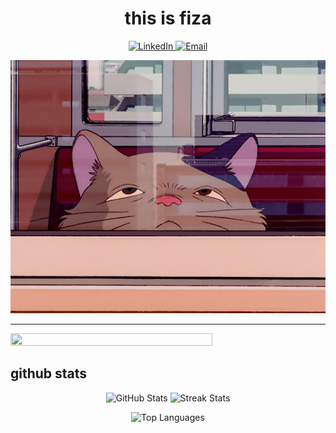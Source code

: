<h1 align="center"> this is fiza </h1>

<p align="center">
  <a href="https://www.linkedin.com/in/fiza-khan" target="_blank">
    <img src="https://img.shields.io/badge/-LinkedIn-0077B5?style=for-the-badge&logo=linkedin&logoColor=white" alt="LinkedIn" />
  </a>
  <a href="mailto:fiza1892003@gmail.com">
    <img src="https://img.shields.io/badge/-Email-red?style=for-the-badge&logo=gmail&logoColor=white" alt="Email" />
  </a>
</p>

<p align="center">
  <img src="fd65eb86-c371-4e96-bc1c-3024e97205a5.gif" alt="Random Dev Quote">
</p>


---




<p align="left">
  <a href="https://skillicons.dev">
    <img src="https://skillicons.dev/icons?i=js,ts,react,nextjs,flutter,html,css,tailwind,python,sqlite,git,docker,c,java,flask,firebase,mongodb,linux" width="80%" height="80%"/>
  </a>
</p>

## github stats  

<p align="center">
  <img src="https://github-readme-stats.vercel.app/api?username=fizakhan90&theme=vue-dark&show_icons=true&hide_border=true&count_private=true" alt="GitHub Stats" />
  <img src="https://github-readme-streak-stats.herokuapp.com/?user=fizakhan90&theme=vue-dark&hide_border=true" alt="Streak Stats" />
</p>
<p align="center">
  <img src="https://github-readme-stats.vercel.app/api/top-langs/?username=fizakhan90&layout=compact&theme=vue-dark&hide_border=true" alt="Top Languages" />
</p>









